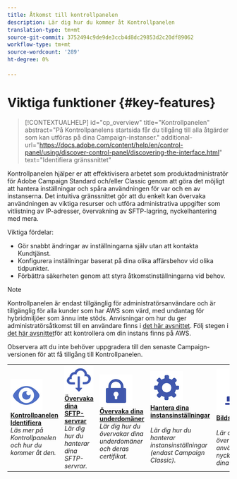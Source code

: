 ```yaml
---
title: Åtkomst till kontrollpanelen
description: Lär dig hur du kommer åt Kontrollpanelen
translation-type: tm+mt
source-git-commit: 3752494c9de9de3ccb4d8dc29853d2c20df89062
workflow-type: tm+mt
source-wordcount: '289'
ht-degree: 0%

---
```



# Viktiga funktioner {#key-features}

>[!CONTEXTUALHELP]
>id="cp_overview"
>title="Kontrollpanelen"
>abstract="På Kontrollpanelens startsida får du tillgång till alla åtgärder som kan utföras på dina Campaign-instanser."
>additional-url="https://docs.adobe.com/content/help/en/control-panel/using/discover-control-panel/discovering-the-interface.html" text="Identifiera gränssnittet"

Kontrollpanelen hjälper er att effektivisera arbetet som produktadministratör för Adobe Campaign Standard och/eller Classic genom att göra det möjligt att hantera inställningar och spåra användningen för var och en av instanserna. Det intuitiva gränssnittet gör att du enkelt kan övervaka användningen av viktiga resurser och utföra administrativa uppgifter som vitlistning av IP-adresser, övervakning av SFTP-lagring, nyckelhantering med mera.

Viktiga fördelar:

* Gör snabbt ändringar av inställningarna själv utan att kontakta Kundtjänst.
* Konfigurera inställningar baserat på dina olika affärsbehov vid olika tidpunkter.
* Förbättra säkerheten genom att styra åtkomstinställningarna vid behov.

>[!NOTE]
>Kontrollpanelen är endast tillgänglig för administratörsanvändare och är tillgänglig för alla kunder som har AWS som värd, med undantag för hybridmiljöer som ännu inte stöds. Anvisningar om hur du ger administratörsåtkomst till en användare finns i [det här avsnittet](../../discover/using/managing-permissions.md). Följ stegen i [det här avsnittet](../../faq.md)för att kontrollera om din instans finns på AWS.
>
>Observera att du inte behöver uppgradera till den senaste Campaign-versionen för att få tillgång till Kontrollpanelen.

<table>
<tr>
    <td>
        <a href="../../discover/using/accessing-control-panel.md"><img alt="villkor" src="assets/do-not-localize/discover.png"/></a>
        <div><a href="../../discover/using/accessing-control-panel.md"><strong>Kontrollpanelen Identifiera</strong></a></div>
        <em>Läs mer på Kontrollpanelen och hur du kommer åt den.</em>
    </td>
    <td>
        <a href="../../sftp/using/about-sftp-management.md"><img alt="villkor" src="assets/do-not-localize/sftp.png"/></a>
        <div><a href="../../sftp/using/about-sftp-management.md"><strong>Övervaka dina SFTP-servrar</strong></a></div>
        <em>Lär dig hur du hanterar dina SFTP-servrar.</em>
    </td>
    <td>
        <a href="../../subdomains-certificates/using/subdomains-branding.md"><img alt="villkor" src="assets/do-not-localize/subdomains.png"/></a>
        <div><a href="../../subdomains-certificates/using/subdomains-branding.md"><strong>Övervaka dina underdomäner</strong></a></div>
        <em>Lär dig hur du övervakar dina underdomäner och deras certifikat.</em>
    </td>
    <td>
        <a href="../../instances-settings/using/ip-whitelisting-instance-access.md"><img alt="villkor" src="assets/do-not-localize/instance_settings.png"/></a>
        <div><a href="../../instances-settings/using/ip-whitelisting-instance-access.md"><strong>Hantera dina instansinställningar</strong></a></div>
        <br/><em>Lär dig hur du hanterar instansinställningar (endast Campaign Classic).</em>
    </td>
    <td>
        <a href="../../performance-monitoring/using/about-performance-monitoring.md"><img alt="villkor" src="assets/do-not-localize/monitoring-performance.png"/></a>
        <div><a href="../../performance-monitoring/using/about-performance-monitoring.md"><strong>Bildskärmsprestanda</strong></a></div>
        <br/><em>Lär dig hur du övervakar användningen av nyckelresurser på dina instanser.</em>
    </td>
</tr>
</table>
